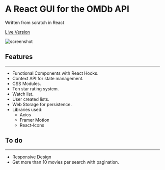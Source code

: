 # A React GUI for the OMDb API 

Written from scratch in React

[Live Version](https://myomdbmovies.netlify.app/)

![screenshot](https://i.ibb.co/bK2XHVN/ss1.png "Logo Title Text 1")

## Features
------
* Functional Components with React Hooks.
* Context API for state management.
* CSS Modules.
* Ten star rating system.
* Watch list.
* User created lists.
* Web Storage for persistence.
* Libraries used:
    * Axios
    * Framer Motion
    * React-Icons

## To do
------
* Responsive Design
* Get more than 10 movies per search with pagination.